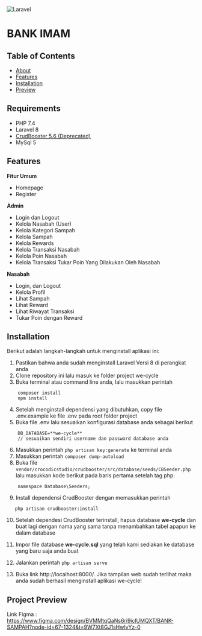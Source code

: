 ![Laravel](https://img.shields.io/badge/Built%20with-Laravel-red)
<h1>BANK IMAM</h1>

## Table of Contents
+ [About](#about)
+ [Features](#features)
+ [Installation](#installation)
+ [Preview](#preview)

## Requirements
- PHP 7.4
- Laravel 8
- [CrudBooster 5.6 (Deprecated)](https://github.com/crocodic-studio/crudbooster/tree/v5.6)
- MySql 5

## Features <a name = "features"></a>
**Fitur Umum**
  - Homepage
  - Register
 
**Admin**
 - Login dan Logout
 - Kelola Nasabah (User)
 - Kelola Kategori Sampah
 - Kelola Sampah
 - Kelola Rewards
 - Kelola Transaksi Nasabah
 - Kelola Poin Nasabah
 - Kelola Transaksi Tukar Poin Yang Dilakukan Oleh Nasabah
 
**Nasabah**
 - Login, dan Logout
 - Kelola Profil
 - Lihat Sampah
 - Lihat Reward
 - Lihat Riwayat Transaksi
 - Tukar Poin dengan Reward

## Installation <a name = "installation"></a>
Berikut adalah langkah-langkah untuk menginstall aplikasi ini:

 1. Pastikan bahwa anda sudah menginstall Laravel Versi 8 di perangkat anda
 2. Clone repository ini lalu masuk ke folder project we-cycle 
 3. Buka terminal atau command line anda, lalu masukkan perintah
```
    composer install
    npm install
```
 4. Setelah menginstall dependensi yang dibutuhkan, copy file .env.example ke file .env pada root folder project
 5. Buka file .env lalu sesuaikan konfigurasi database anda sebagai berikut
```
    DB_DATABASE=**we-cycle**
    // sesuaikan sendiri username dan password database anda
```
 6. Masukkan perintah `php artisan key:generate` ke terminal anda
 7. Masukkan perintah `composer dump-autoload`
 8. Buka file `vendor/crocodicstudio/crudbooster/src/database/seeds/CBSeeder.php` lalu masukkan kode berikut pada baris pertama setelah tag php:
```
    namespace Database\Seeders;
```
 9. Install dependensi CrudBooster dengan memasukkan perintah
 ```
    php artisan crudbooster:install
 ```   
 10. Setelah dependesi CrudBooster terinstall, hapus database **we-cycle** dan buat lagi dengan nama yang sama tanpa menambahkan tabel apapun ke dalam database
 
 11. Impor file database **we-cycle.sql** yang telah kami sediakan ke database yang baru saja anda buat
 12. Jalankan perintah `php artisan serve`
 13. Buka link http://localhost:8000/. Jika tampilan web sudah terlihat maka anda sudah berhasil menginstall aplikasi we-cycle!


## Project Preview <a name = "preview"></a>

Link Figma : https://www.figma.com/design/BVMMtqQaNs6ri9iclUMQXT/BANK-SAMPAH?node-id=67-1324&t=9W7Xt8GJ1sHwIvYz-0
